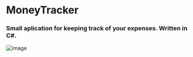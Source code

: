 # MoneyTracker

### Small aplication for keeping track of your expenses. Written in C#.

![image](https://user-images.githubusercontent.com/46849613/159133231-44aed44a-52d6-420a-be40-294300bc007a.png)
